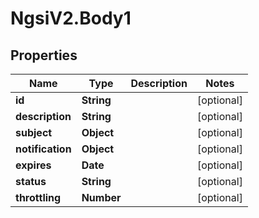 # NgsiV2.Body1

## Properties
Name | Type | Description | Notes
------------ | ------------- | ------------- | -------------
**id** | **String** |  | [optional] 
**description** | **String** |  | [optional] 
**subject** | **Object** |  | [optional] 
**notification** | **Object** |  | [optional] 
**expires** | **Date** |  | [optional] 
**status** | **String** |  | [optional] 
**throttling** | **Number** |  | [optional] 


